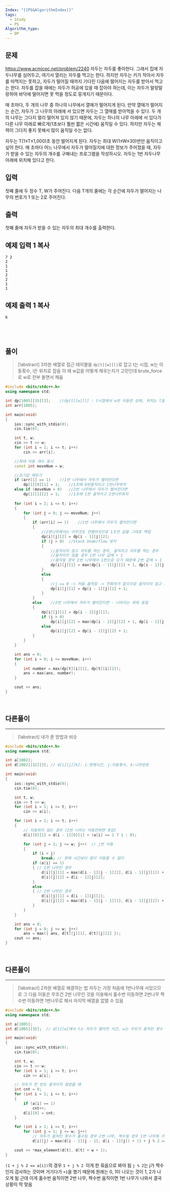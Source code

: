 ```yaml
---
Index: "[[PS&AlgorithmIndex]]"
tags:
  - Study
  - PS
Algorithm_type:
  - DP
---
```


## 문제
https://www.acmicpc.net/problem/2240
자두는 자두를 좋아한다. 그래서 집에 자두나무를 심어두고, 여기서 열리는 자두를 먹고는 한다. 하지만 자두는 키가 작아서 자두를 따먹지는 못하고, 자두가 떨어질 때까지 기다린 다음에 떨어지는 자두를 받아서 먹고는 한다. 자두를 잡을 때에는 자두가 허공에 있을 때 잡아야 하는데, 이는 자두가 말랑말랑하여 바닥에 떨어지면 못 먹을 정도로 뭉개지기 때문이다.

매 초마다, 두 개의 나무 중 하나의 나무에서 열매가 떨어지게 된다. 만약 열매가 떨어지는 순간, 자두가 그 나무의 아래에 서 있으면 자두는 그 열매를 받아먹을 수 있다. 두 개의 나무는 그다지 멀리 떨어져 있지 않기 때문에, 자두는 하나의 나무 아래에 서 있다가 다른 나무 아래로 빠르게(1초보다 훨씬 짧은 시간에) 움직일 수 있다. 하지만 자두는 체력이 그다지 좋지 못해서 많이 움직일 수는 없다.

자두는 T(1≤T≤1,000)초 동안 떨어지게 된다. 자두는 최대 W(1≤W≤30)번만 움직이고 싶어 한다. 매 초마다 어느 나무에서 자두가 떨어질지에 대한 정보가 주어졌을 때, 자두가 받을 수 있는 자두의 개수를 구해내는 프로그램을 작성하시오. 자두는 1번 자두나무 아래에 위치해 있다고 한다.

## 입력

첫째 줄에 두 정수 T, W가 주어진다. 다음 T개의 줄에는 각 순간에 자두가 떨어지는 나무의 번호가 1 또는 2로 주어진다.

## 출력

첫째 줄에 자두가 받을 수 있는 자두의 최대 개수를 출력한다.

## 예제 입력 1 복사

```
7 2
2
1
1
2
2
1
1
```

## 예제 출력 1 복사

```
6
```

   
---
## 풀이
> [!abstract] 3차원 배열로 접근
> 테이블을 `dp[t][w][l]`로 잡고 t는 시점, w는 이동횟수, l은 위치로 잡음
> 이 때 w값을 어떻게 채우는지가 고민인데 brute_force로 w로 전부 돌면서 채움
```cpp
#include <bits/stdc++.h>
using namespace std;

int dp[1005][35][3];	//dp[t][w][l] : t시점에서 w번 이동한 상태, 위치는 l일 때 최대값
int arr[1005];

int main(void) 
{
	ios::sync_with_stdio(0);
	cin.tie(0);

	int t, w;
	cin >> t >> w;
	for (int i = 1; i <= t; i++)
		cin >> arr[i];

	//최대 이동 개수 표시
	const int moveNum = w;

	//초기값 채우기
	if (arr[1] == 1)	//1번 나무에서 자두가 떨어진다면
		dp[1][0][1] = 1;	//1초때 0번움직이고 1번나무위치
	else if (moveNum > 0)	//2번 나무에서 자두가 떨어진다면
		dp[1][1][2] = 1;	//1초때 1번 움직이고 2번나무위치
	
	for (int i = 2; i <= t; i++)
	{
		for (int j = 0; j <= moveNum; j++)
		{
			if (arr[i] == 1)	//1번 나무에서 자두가 떨어진다면
			{
				//2번나무에서는 아무것도 안떨어지므로 1초전 값을 그대로 백업
				dp[i][j][2] = dp[i - 1][j][2];
				if (j > 0)	//Stack Underflow 방지
				{
					//움직이지 않고 자두를 먹는 경우, 움직이고 자두를 먹는 경우
					//움직이지 않을 경우 1번 나무 값에 + 1
					//움직일 경우 2번 나무에서 1번으로 오기 때문에 2번 값에 + 1
					dp[i][j][1] = max(dp[i - 1][j][1] + 1, dp[i - 1][j - 1][2] + 1);
				}
				else
				{
					//j == 0 -> 처음 움직임 -> 전회차가 없으므로 움직이지 않고 자두를 먹음
					dp[i][j][1] = dp[i - 1][j][1] + 1;
				}
			}
			else	//2번 나무에서 자두가 떨어진다면 - 나머지는 위와 동일
			{
				dp[i][j][1] = dp[i - 1][j][1];
				if (j > 0)
					dp[i][j][2] = max(dp[i - 1][j][2] + 1, dp[i - 1][j - 1][1] + 1);
				else
					dp[i][j][2] = dp[i - 1][j][2] + 1;
			}
		}
	}

	int ans = 0;
	for (int i = 0; i <= moveNum; i++)
	{
		int number = max(dp[t][i][1], dp[t][i][2]);
		ans = max(ans, number);
	}

	cout << ans;
}
```
   
   
## 다른풀이
---
> [!abstract] 내가 푼 방법과 비슷
```cpp
#include <bits/stdc++.h>
using namespace std;

int a[1002];
int d[1002][32][3]; // d[i][j][k]: i:현재시간, j:이동횟수, k:나무번호

int main(void) 
{
	ios::sync_with_stdio(0);
	cin.tie(0);

	int t, w;
	cin >> t >> w;
	for (int i = 1; i <= t; i++)
		cin >> a[i];

	for (int i = 1; i <= t; i++) 
	{
		// 이동하지 않는 경우 (2번 나무는 이동안하면 못감)
		d[i][0][1] = d[i - 1][0][1] + (a[i] == 1 ? 1 : 0);

		for (int j = 1; j <= w; j++)  // j번 이동
		{
			if (i < j) 
				break; // 현재 시간보다 많이 이동할 수 없다
			if (a[i] == 1) 
			{ // 1번 나무인 경우
				d[i][j][1] = max(d[i - 1][j - 1][2], d[i - 1][j][1]) + 1;
				d[i][j][2] = d[i - 1][j][2];
			}
			else 
			{ // 2번 나무인 경우
				d[i][j][1] = d[i - 1][j][1];
				d[i][j][2] = max(d[i - 1][j - 1][1], d[i - 1][j][2]) + 1;
			}
		}
	}

	int ans = 0;
	for (int j = 0; j <= w; j++)
		ans = max({ ans, d[t][j][1], d[t][j][2] });
	cout << ans;
}
```
   
   
## 다른풀이
---
> [!abstract] 2차원 배열로 해결하는 법
> 자두는 가장 처음에 1번나무에 서있으므로 그 다음 이동은 무조건 2번 나무인 것을 이용해서
> 홀수번 이동하면 2번나무 짝수번 이동하면 1번나무로 해서 마지막 배열을 없앨 수 있음
```cpp
#include <bits/stdc++.h>
using namespace std;

int a[1005];
int d[1005][35];  // d[t][w]에서 t는 자두가 떨어진 시간, w는 자두가 움직인 횟수

int main(void) 
{
	ios::sync_with_stdio(0);
	cin.tie(0);

	int t, w;
	cin >> t >> w;
	for (int i = 1; i <= t; i++) 
		cin >> a[i];

	// 자두가 한 번도 움직이지 않았을 때
	int cnt = 0;
	for (int i = 1; i <= t; i++) 
	{
		if (a[i] == 1) 
			cnt++;
		d[i][0] = cnt;
	}

	for (int i = 1; i <= t; i++)
		for (int j = 1; j <= w; j++)
			// 자두가 움직인 횟수가 홀수일 경우 2번 나무, 짝수일 경우 1번 나무에 가게 된다.
			d[i][j] = max(d[i - 1][j - 1], d[i - 1][j]) + (1 + j % 2 == a[i]);

	cout << *max_element(d[t], d[t] + w + 1);
}
```
`(1 + j % 2 == a[i])`의 경우 `1 + j % 2 `이게 한 묶음으로 봐야 됨
`j % 2`는 j가 짝수인지 검사하는 것이며 거기다가 `+1`을 했기 때문에
원래는 0, 1이 나오는 것이 1, 2가 나오게 됨
근데 이게 홀수번 움직이면 2번 나무, 짝수번 움직이면 1번 나무가 나와서 결국 상황이 딱 맞음
